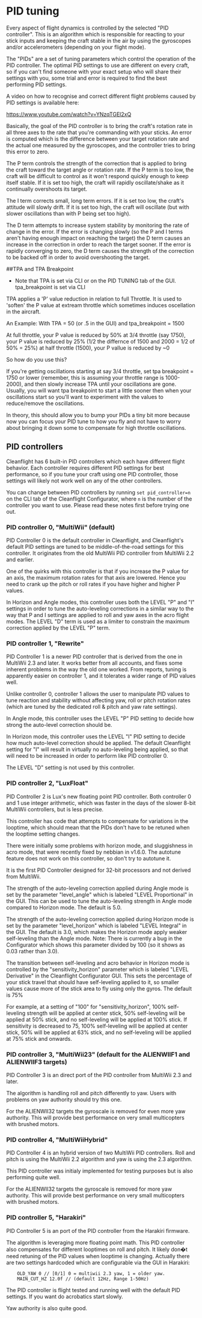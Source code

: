# PID tuning

Every aspect of flight dynamics is controlled by the selected "PID controller". This is an algorithm which is
responsible for reacting to your stick inputs and keeping the craft stable in the air by using the gyroscopes and/or
accelerometers (depending on your flight mode).

The "PIDs" are a set of tuning parameters which control the operation of the PID controller. The optimal PID settings
to use are different on every craft, so if you can't find someone with your exact setup who will share their settings
with you, some trial and error is required to find the best performing PID settings.

A video on how to recognise and correct different flight problems caused by PID settings is available here:

https://www.youtube.com/watch?v=YNzqTGEl2xQ

Basically, the goal of the PID controller is to bring the craft's rotation rate in all three axes to the rate that
you're commanding with your sticks. An error is computed which is the difference between your target rotation rate and
the actual one measured by the gyroscopes, and the controller tries to bring this error to zero.

The P term controls the strength of the correction that is applied to bring the craft toward the target angle or
rotation rate. If the P term is too low, the craft will be difficult to control as it won't respond quickly enough to
keep itself stable. If it is set too high, the craft will rapidly oscillate/shake as it continually overshoots its
target.

The I term corrects small, long term errors. If it is set too low, the craft's attitude will slowly drift. If it is
set too high, the craft will oscillate (but with slower oscillations than with P being set too high).

The D term attempts to increase system stability by monitoring the rate of change in the error. If the error is
changing slowly (so the P and I terms aren't having enough impact on reaching the target) the D term causes an increase
in the correction in order to reach the target sooner. If the error is rapidly converging to zero, the D term causes the
strength of the correction to be backed off in order to avoid overshooting the target.

##TPA and TPA Breakpoint

* Note that TPA is set via CLI or on the PID TUNING tab of the GUI.  tpa_breakpoint is set via CLI

TPA applies a 'P' value reduction in relation to full Throttle. It is used to 'soften' the P value at extream throttle which sometimes induces oscellation in the aircraft.

An Example: With TPA = 50 (or .5 in the GUI) and tpa_breakpoint = 1500

At full throttle, your P value is reduced by 50%
at 3/4 throttle (say 1750), your P value is reduced by 25% (1/2 the differnce of 1500 and 2000 = 1/2 of 50% = 25%)
at half throttle (1500), your P vallue is reduced by ~0

So how do you use this?

If you're getting oscillations starting at say 3/4 throttle, set tpa breakpoint = 1750 or lower (remember, this is assuming your throttle range is 1000-2000), and then slowly increase TPA until your oscillations are gone. Usually, you will want tpa breakpoint to start a little sooner then when your oscillations start so you'll want to experiment with the values to reduce/remove the oscillations.

In theory, this should allow you to bump your PIDs a tiny bit more because now you can focus your PID tune to how you fly and not have to worry about bringing it down some to compensate for high throttle oscillations.

## PID controllers

Cleanflight has 6 built-in PID controllers which each have different flight behavior. Each controller requires
different PID settings for best performance, so if you tune your craft using one PID controller, those settings will
likely not work well on any of the other controllers.

You can change between PID controllers by running `set pid_controller=n` on the CLI tab of the Cleanflight
Configurator, where `n` is the number of the controller you want to use. Please read these notes first before trying one
out.

### PID controller 0, "MultiWii" (default)

PID Controller 0 is the default controller in Cleanflight, and Cleanflight's default PID settings are tuned to be
middle-of-the-road settings for this controller. It originates from the old MultiWii PID controller from MultiWii 2.2
and earlier.

One of the quirks with this controller is that if you increase the P value for an axis, the maximum rotation rates for
that axis are lowered. Hence you need to crank up the pitch or roll rates if you have higher and higher P values.

In Horizon and Angle modes, this controller uses both the LEVEL "P" and "I" settings in order to tune the 
auto-leveling corrections in a similar way to the way that P and I settings are applied to roll and yaw axes in the acro
flight modes. The LEVEL "D" term is used as a limiter to constrain the maximum correction applied by the LEVEL "P" term.

### PID controller 1, "Rewrite"

PID Controller 1 is a newer PID controller that is derived from the one in MultiWii 2.3 and later. It works better from
all accounts, and fixes some inherent problems in the way the old one worked. From reports, tuning is apparently easier
on controller 1, and it tolerates a wider range of PID values well.

Unlike controller 0, controller 1 allows the user to manipulate PID values to tune reaction and stability without
affecting yaw, roll or pitch rotation rates (which are tuned by the dedicated roll & pitch and yaw rate
settings).

In Angle mode, this controller uses the LEVEL "P" PID setting to decide how strong the auto-level correction should
be.  

In Horizon mode, this controller uses the LEVEL "I" PID setting to decide how much auto-level correction should be
applied. The default Cleanflight setting for "I" will result in virtually no auto-leveling being applied, so that will
need to be increased in order to perform like PID controller 0.

The LEVEL "D" setting is not used by this controller.

### PID controller 2, "LuxFloat"

PID Controller 2 is Lux's new floating point PID controller. Both controller 0 and 1 use integer arithmetic, which was
faster in the days of the slower 8-bit MultiWii controllers, but is less precise.

This controller has code that attempts to compensate for variations in the looptime, which should mean that the PIDs
don't have to be retuned when the looptime setting changes. 

There were initially some problems with horizon mode, and sluggishness in acro mode, that were recently fixed by
nebbian in v1.6.0. The autotune feature does not work on this controller, so don't try to autotune it.

It is the first PID Controller designed for 32-bit processors and not derived from MultiWii.

The strength of the auto-leveling correction applied during Angle mode is set by the parameter "level_angle" which
is labeled "LEVEL Proportional" in the GUI. This can be used to tune the auto-leveling strength in Angle mode compared to
Horizon mode. The default is 5.0.

The strength of the auto-leveling correction applied during Horizon mode is set by the parameter "level_horizon" which
is labeled "LEVEL Integral" in the GUI. The default is 3.0, which makes the Horizon mode apply weaker self-leveling than
the Angle mode. Note: There is currently a bug in the Configurator which shows this parameter divided by 100 (so it
shows as 0.03 rather than 3.0).

The transition between self-leveling and acro behavior in Horizon mode is controlled by the "sensitivity_horizon"
parameter which is labeled "LEVEL Derivative" in the Cleanflight Configurator GUI. This sets the percentage of your
stick travel that should have self-leveling applied to it, so smaller values cause more of the stick area to fly using
only the gyros. The default is 75% 

For example, at a setting of "100" for "sensitivity_horizon", 100% self-leveling strength will be applied at center
stick, 50% self-leveling will be applied at 50% stick, and no self-leveling will be applied at 100% stick. If
sensitivity is decreased to 75, 100% self-leveling will be applied at center stick, 50% will be applied at 63%
stick, and no self-leveling will be applied at 75% stick and onwards.

### PID controller 3, "MultiWii23" (default for the ALIENWIIF1 and ALIENWIIF3 targets)

PID Controller 3 is an direct port of the PID controller from MultiWii 2.3 and later.

The algorithm is handling roll and pitch differently to yaw. Users with problems on yaw authority should try this one.

For the ALIENWII32 targets the gyroscale is removed for even more yaw authority. This will provide best performance on very small multicopters with brushed motors.

### PID controller 4, "MultiWiiHybrid"

PID Controller 4 is an hybrid version of two MultiWii PID controllers. Roll and pitch is using the MultiWii 2.2 algorithm and yaw is using the 2.3 algorithm. 

This PID controller was initialy implemented for testing purposes but is also performing quite well.

For the ALIENWII32 targets the gyroscale is removed for more yaw authority. This will provide best performance on very small multicopters with brushed motors.

### PID controller 5, "Harakiri"

PID Controller 5 is an port of the PID controller from the Harakiri firmware.

The algorithm is leveraging more floating point math. This PID controller also compensates for different looptimes on roll and pitch. It likely don�t need retuning of the PID values when looptime is changing. Actually there are two settings hardcoded which are configurable via the GUI in Harakiri:

        OLD_YAW 0 // [0/1] 0 = multiwii 2.3 yaw, 1 = older yaw.
        MAIN_CUT_HZ 12.0f // (default 12Hz, Range 1-50Hz)

The PID controller is flight tested and running well with the default PID settings. If you want do acrobatics start slowly.

Yaw authority is also quite good.



